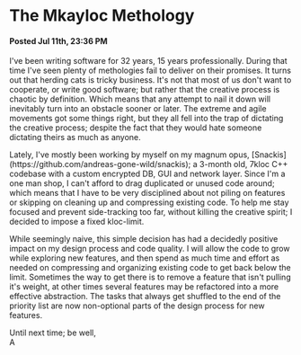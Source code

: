 # The Mkayloc Methology
#### Posted Jul 11th, 23:36 PM

<p>
I've been writing software for 32 years, 15 years professionally. During that time I've seen plenty of methologies fail to deliver on their promises. It turns out that herding cats is tricky business. It's not that most of us don't want to cooperate, or write good software; but rather that the creative process is chaotic by definition. Which means that any attempt to nail it down will inevitably turn into an obstacle sooner or later. The extreme and agile movements got some things right, but they all fell into the trap of dictating the creative process; despite the fact that they would hate someone dictating theirs as much as anyone.
</p>

<p>
Lately, I've mostly been working by myself on my magnum opus, [Snackis](https://github.com/andreas-gone-wild/snackis); a 3-month old, 7kloc C++ codebase with a custom encrypted DB, GUI and network layer. Since I'm a one man shop, I can't afford to drag duplicated or unused code around; which means that I have to be very disciplined about not piling on features or skipping on cleaning up and compressing existing code. To help me stay focused and prevent side-tracking too far, without killing the creative spirit; I decided to impose a fixed kloc-limit.
</p>

<p>
While seemingly naive, this simple decision has had a decidedly positive impact on my design process and code quality. I will allow the code to grow while exploring new features, and then spend as much time and effort as needed on compressing and organizing existing code to get back below the limit. Sometimes the way to get there is to remove a feature that isn't pulling it's weight, at other times several features may be refactored into a more effective abstraction. The tasks that always get shuffled to the end of the priority list are now non-optional parts of the design process for new features.
</p>

Until next time; be well,<br/>
A